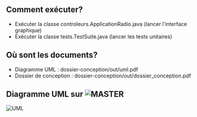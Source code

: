 Comment exécuter?
-----------------

- Exécuter la classe controleurs.ApplicationRadio.java (lancer l'interface graphique)
- Exécuter la classe tests.TestSuite.java (lancer les tests unitaires)

Où sont les documents?
----------------------

- Diagramme UML : dossier-conception/out/uml.pdf
- Dossier de conception : dossier-conception/out/dossier_conception.pdf

Diagramme UML sur ![MASTER](https://gitlab.com/marier-nico/radio/tree/master)
-----------------------------------------------------------------------------

![UML](https://uml.nmarier.com/svg/5Sd13O0m243HLNG0ozrjAYLAGg416jUtNjxX_vqLPJQQBjkJEU84k3cbNWMjGw_Ev8So6dXj_Fkk6aaEpIB-YwP88zaKPfSo5Xy0)
